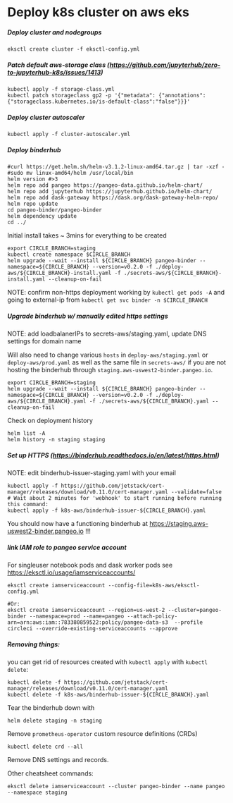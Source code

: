 # Deploy k8s cluster on aws eks


##### Deploy cluster and nodegroups
```
eksctl create cluster -f eksctl-config.yml
```


##### Patch default aws-storage class (https://github.com/jupyterhub/zero-to-jupyterhub-k8s/issues/1413)
```
kubectl apply -f storage-class.yml
kubectl patch storageclass gp2 -p '{"metadata": {"annotations":{"storageclass.kubernetes.io/is-default-class":"false"}}}'
```


##### Deploy cluster autoscaler
```
kubectl apply -f cluster-autoscaler.yml
```


##### Deploy binderhub
```
#curl https://get.helm.sh/helm-v3.1.2-linux-amd64.tar.gz | tar -xzf -
#sudo mv linux-amd64/helm /usr/local/bin
helm version #>3
helm repo add pangeo https://pangeo-data.github.io/helm-chart/
helm repo add jupyterhub https://jupyterhub.github.io/helm-chart/
helm repo add dask-gateway https://dask.org/dask-gateway-helm-repo/
helm repo update
cd pangeo-binder/pangeo-binder
helm dependency update
cd ../
```

Initial install takes ~ 3mins for everything to be created
```
export CIRCLE_BRANCH=staging
kubectl create namespace $CIRCLE_BRANCH
helm upgrade --wait --install ${CIRCLE_BRANCH} pangeo-binder --namespace=${CIRCLE_BRANCH} --version=v0.2.0 -f ./deploy-aws/${CIRCLE_BRANCH}-install.yaml -f ./secrets-aws/${CIRCLE_BRANCH}-install.yaml --cleanup-on-fail
```
NOTE: confirm non-https deployment working by `kubectl get pods -A` and going to external-ip from `kubectl get svc binder -n $CIRCLE_BRANCH`


##### Upgrade binderhub w/ manually edited https settings

NOTE: add loadbalanerIPs to secrets-aws/staging.yaml, update DNS settings for domain name

Will also need to change various `hosts` in `deploy-aws/staging.yaml` or `deploy-aws/prod.yaml` as well as the same file in `secrets-aws/` if you are not hosting the binderhub through `staging.aws-uswest2-binder.pangeo.io`.

```
export CIRCLE_BRANCH=staging
helm upgrade --wait --install ${CIRCLE_BRANCH} pangeo-binder --namespace=${CIRCLE_BRANCH} --version=v0.2.0 -f ./deploy-aws/${CIRCLE_BRANCH}.yaml -f ./secrets-aws/${CIRCLE_BRANCH}.yaml --cleanup-on-fail
```

Check on deployment history
```
helm list -A
helm history -n staging staging
```


##### Set up HTTPS (https://binderhub.readthedocs.io/en/latest/https.html)
NOTE: edit binderhub-issuer-staging.yaml with your email
```
kubectl apply -f https://github.com/jetstack/cert-manager/releases/download/v0.11.0/cert-manager.yaml --validate=false
# Wait about 2 minutes for 'webhook' to start running before running this command:
kubectl apply -f k8s-aws/binderhub-issuer-${CIRCLE_BRANCH}.yaml
```
You should now have a functioning binderhub at https://staging.aws-uswest2-binder.pangeo.io !!!

##### link IAM role to pangeo service account
For singleuser notebook pods and dask worker pods
see https://eksctl.io/usage/iamserviceaccounts/
```
eksctl create iamserviceaccount --config-file=k8s-aws/eksctl-config.yml

#Or:
eksctl create iamserviceaccount --region=us-west-2 --cluster=pangeo-binder --namespace=prod --name=pangeo --attach-policy-arn=arn:aws:iam::783380859522:policy/pangeo-data-s3  --profile circleci --override-existing-serviceaccounts --approve
```


##### Removing things:
you can get rid of resources created with `kubectl apply` with `kubectl delete`:
```
kubectl delete -f https://github.com/jetstack/cert-manager/releases/download/v0.11.0/cert-manager.yaml
kubectl delete -f k8s-aws/binderhub-issuer-${CIRCLE_BRANCH}.yaml
```

Tear the binderhub down with
```
helm delete staging -n staging
```

Remove `prometheus-operator` custom resource definitions (CRDs)
```
kubectl delete crd --all
```

Remove DNS settings and records.

Other cheatsheet commands:
```
eksctl delete iamserviceaccount --cluster pangeo-binder --name pangeo --namespace staging
```
